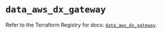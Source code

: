 # `data_aws_dx_gateway`

Refer to the Terraform Registry for docs: [`data_aws_dx_gateway`](https://registry.terraform.io/providers/hashicorp/aws/6.14.0/docs/data-sources/dx_gateway).
